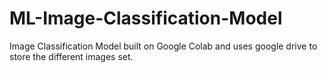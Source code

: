# ML-Image-Classification-Model

Image Classification Model built on Google Colab and uses google drive to store the different images set.
